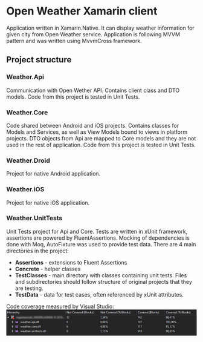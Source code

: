 # Open Weather Xamarin client

Application written in Xamarin.Native. It can display weather information for given city from Open Weather service. Application is following MVVM pattern and was written using MvvmCross framework.

## Project structure

### Weather.Api

Communication with Open Wether API. Contains client class and DTO models. Code from this project is tested in Unit Tests.

### Weather.Core

Code shared between Android and iOS projects. Contains classes for Models and Services, as well as View Models bound to views in platform projects. DTO objects from Api are mapped to Core models and they are not used in the rest of application. Code from this project is tested in Unit Tests.

### Weather.Droid

Project for native Android application.

### Weather.iOS

Project for native iOS application.

### Weather.UnitTests

Unit Tests project for Api and Core. Tests are written in xUnit framework, assertions are powered by FluentAssertions. Mocking of dependencies is done with Moq, AutoFixture was used to provide test data. There are 4 main directories in the project:

- **Assertions** - extensions to Fluent Assertions
- **Concrete** - helper classes
- **TestClasses** - main directory with classes containing unit tests. Files and subdirectories should follow structure of original projects that they are testing.
- **TestData** - data for test cases, often referenced by xUnit attributes.

Code coverage measured by Visual Studio:
![Code Coverage](CodeCoverage.png)
